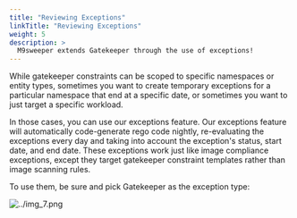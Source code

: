 ```yaml
---
title: "Reviewing Exceptions"
linkTitle: "Reviewing Exceptions"
weight: 5
description: >
  M9sweeper extends Gatekeeper through the use of exceptions! 
---
```


While gatekeeper constraints can be scoped to specific namespaces or entity types, sometimes you want to create
temporary exceptions for a particular namespace that end at a specific date, or sometimes you want to just target
a specific workload. 

In those cases, you can use our exceptions feature. Our exceptions feature will automatically code-generate rego code
nightly, re-evaluating the exceptions every day and taking into account the exception's status, start date, and end
date. These exceptions work just like image compliance exceptions, except they target gatekeeper constraint templates
rather than image scanning rules. 

To use them, be sure and pick Gatekeeper as the exception type: 

![../img_7.png](../img_7.png)


